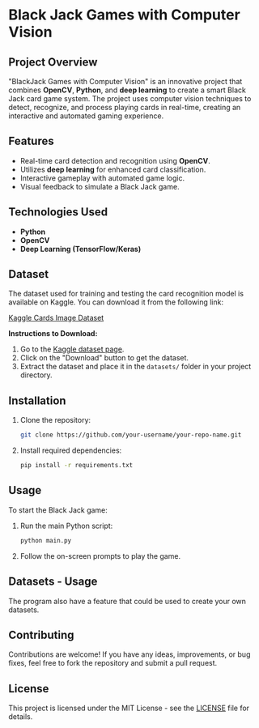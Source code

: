 # Black Jack Games with Computer Vision

## Project Overview
"BlackJack Games with Computer Vision" is an innovative project that combines **OpenCV**, **Python**, and **deep learning** to create a smart Black Jack card game system. The project uses computer vision techniques to detect, recognize, and process playing cards in real-time, creating an interactive and automated gaming experience.

## Features
- Real-time card detection and recognition using **OpenCV**.
- Utilizes **deep learning** for enhanced card classification.
- Interactive gameplay with automated game logic.
- Visual feedback to simulate a Black Jack game.

## Technologies Used
- **Python**
- **OpenCV**
- **Deep Learning (TensorFlow/Keras)**

## Dataset
The dataset used for training and testing the card recognition model is available on Kaggle. You can download it from the following link:

[Kaggle Cards Image Dataset](https://www.kaggle.com/datasets/gpiosenka/cards-image-datasetclassification)

**Instructions to Download:**
1. Go to the [Kaggle dataset page](https://www.kaggle.com/datasets/gpiosenka/cards-image-datasetclassification).
2. Click on the "Download" button to get the dataset.
3. Extract the dataset and place it in the `datasets/` folder in your project directory.

## Installation
1. Clone the repository:
    ```bash
    git clone https://github.com/your-username/your-repo-name.git
    ```
2. Install required dependencies:
    ```bash
    pip install -r requirements.txt
    ```

## Usage
To start the Black Jack game:
1. Run the main Python script:
    ```bash
    python main.py
    ```
2. Follow the on-screen prompts to play the game.

## Datasets - Usage
The program also have a feature that could be used to create your own datasets.

## Contributing
Contributions are welcome! If you have any ideas, improvements, or bug fixes, feel free to fork the repository and submit a pull request.

## License
This project is licensed under the MIT License - see the [LICENSE](LICENSE) file for details.
